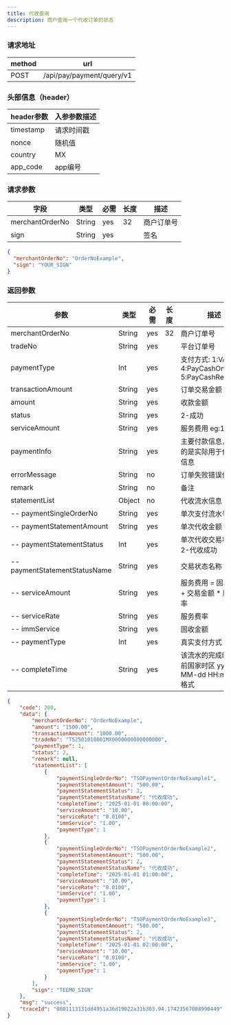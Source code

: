 ```yaml
---
title: 代收查询
description: 商户查询一个代收订单的状态
---
```


### 请求地址

| method | url                       |
| ------ | ------------------------- |
| POST   | /api/pay/payment/query/v1 |

### 头部信息（header）

| header参数                  | 入参参数描述 |
|---------------------------|--------|
| timestamp                 | 请求时间戳  |
| nonce                     | 随机值    |
| country                   | MX |
| app_code                  | app编号  |

### 请求参数

| 字段            | 类型   | 必需 | 长度 | 描述       |
| --------------- | ------ | ---- | ---- | ---------- |
| merchantOrderNo | String | yes  | 32   | 商户订单号 |
| sign            | String | yes  |      | 签名       |

```json title=请求示例
{
  "merchantOrderNo": "OrderNoExample",
  "sign": "YOUR_SIGN"
}
```

### 返回参数

| 参数                            | 类型     | 必需 | 长度 | 描述                                          |
|-------------------------------|--------| ---- |---|---------------------------------------------|
| merchantOrderNo               | String | yes  | 32 | 商户订单号                                       |
| tradeNo                       | String | yes  |   | 平台订单号                                       |
| paymentType                   | Int    | yes  |   | 支付方式: 1:VA 4:PayCashOnce 5:PayCashRecurrent |
| transactionAmount             | String | yes  |   | 订单交易金额                                      |
| amount                        | String | yes  |   | 收款金额                                        |
| status                        | String | yes  |   | 2-成功                                        |
| serviceAmount                 | String | yes  |     | 服务费用  eg:18.02                              |
| paymentInfo                   | String | yes  |     | 主要付款信息，返回的是实际用于付款的信息                        |
| errorMessage                  | String | no  |      | 订单失败错误信息                        |
| remark                        | String | no   |   | 备注                                          |
| statementList                 | Object | no   |   | 代收流水信息                                      |
| -- paymentSingleOrderNo       | String | yes  |   | 单次支付流水号                                     |
| -- paymentStatementAmount     | String | yes  |   | 单次代收金额                                      |
| -- paymentStatementStatus     | Int    | yes  |   | 单次代收交易状态: 2-代收成功                            |
| -- paymentStatementStatusName | String | yes  |   | 交易状态名称                                      |
| -- serviceAmount              | String | yes  |     | 服务费用  =  固收金额 +  交易金额 * 服务费率                |
| -- serviceRate                | String | yes  |     | 服务费率                                        |
| -- immService                 | String | yes  |     | 固收金额                                        |
| -- paymentType                | Int    | yes  |     | 真实支付方式                                      |
| -- completeTime               | String    | yes  |     | 该流水的完成时间 当前国家时区 yyyy-MM-dd HH:mm:ss格式       |

```json title=返回示例
{
    "code": 200,
    "data": {
        "merchantOrderNo": "OrderNoExample",
        "amount": "1500.00",
        "transactionAmount": "1000.00",
        "tradeNo": "TS2501010001MX0000000000000000",
        "paymentType": 1,
        "status": 2,
        "remark": null,
        "statementList": [
            {
                "paymentSingleOrderNo": "TSOPaymentOrderNoExample1",
                "paymentStatementAmount": "500.00",
                "paymentStatementStatus": 2,
                "paymentStatementStatusName": "代收成功",
                "completeTime": "2025-01-01 00:00:00",
                "serviceAmount": "10.00",
                "serviceRate": "0.0100",
                "immService": "1.00",
                "paymentType": 1
            },
            {
                "paymentSingleOrderNo": "TSOPaymentOrderNoExample2",
                "paymentStatementAmount": "500.00",
                "paymentStatementStatus": 2,
                "paymentStatementStatusName": "代收成功",
                "completeTime": "2025-01-01 01:00:00",
                "serviceAmount": "10.00",
                "serviceRate": "0.0100",
                "immService": "1.00",
                "paymentType": 1
            },
            {
                "paymentSingleOrderNo": "TSOPaymentOrderNoExample3",
                "paymentStatementAmount": "500.00",
                "paymentStatementStatus": 2,
                "paymentStatementStatusName": "代收成功",
                "completeTime": "2025-01-01 02:00:00",
                "serviceAmount": "10.00",
                "serviceRate": "0.0100",
                "immService": "1.00",
                "paymentType": 1
            }
        ],
        "sign": "TEEMO_SIGN"
    },
    "msg": "success",
    "traceId": "0801113131dd4951a36d19022a31b303.94.17423567008990449"
}
```
